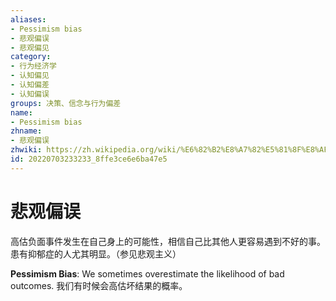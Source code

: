 ```yaml
---
aliases:
- Pessimism bias
- 悲观偏误
- 悲观偏见
category:
- 行为经济学
- 认知偏见
- 认知偏差
- 认知偏误
groups: 决策、信念与行为偏差
name:
- Pessimism bias
zhname:
- 悲观偏误
zhwiki: https://zh.wikipedia.org/wiki/%E6%82%B2%E8%A7%82%E5%81%8F%E8%AF%AF
id: 20220703233233_8ffe3ce6e6ba47e5
---
```


# 悲观偏误

高估负面事件发生在自己身上的可能性，相信自己比其他人更容易遇到不好的事。患有抑郁症的人尤其明显。（参见悲观主义）

**Pessimism Bias**: We sometimes overestimate the likelihood of bad outcomes.
我们有时候会高估坏结果的概率。